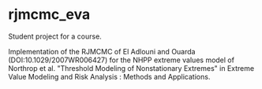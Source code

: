 # rjmcmc_eva

Student project for a course.

Implementation of the RJMCMC of El Adlouni and Ouarda (DOI:10.1029/2007WR006427) for the NHPP extreme values model of Northrop et al. "Threshold Modeling of Nonstationary Extremes" in Extreme Value Modeling and Risk Analysis : Methods and Applications.
